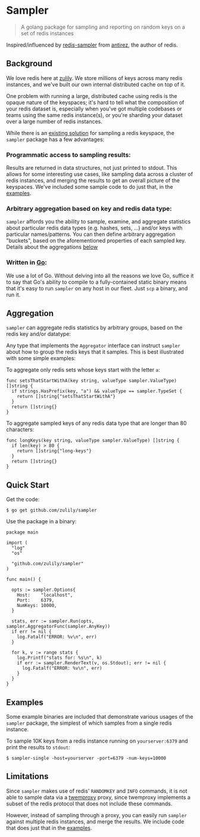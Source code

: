 # Sampler

> A golang package for sampling and reporting on random keys on a set of redis instances

Inspired/influenced by [redis-sampler](https://github.com/antirez/redis-sampler)
from [antirez](https://github.com/antirez), the author of redis.

## Background

We love redis here at [zulily](https://github.com/zulily/). We store millions
of keys across many redis instances, and we've built our own internal distributed
cache on top of it.

One problem with running a large, distributed cache using redis is the opaque
nature of the keyspaces; it's hard to tell what the composition of your redis
dataset is, especially when you've got multiple codebases or teams using the
same redis instance(s), or you're sharding your dataset over a large number of
redis instances.

While there is an [existing solution](https://github.com/antirez/redis-sampler) for
sampling a redis keyspace, the `sampler` package has a few advantages:

### Programmatic access to sampling results:

Results are returned in data structures, not just printed to stdout. This
allows for some interesting use cases, like sampling data across a cluster of
redis instances, and merging the results to get an overall picture of the
keyspaces.  We've included some sample code to do just that, in the
[examples](https://github.com/zulily/sampler/tree/master/examples/sampler-cluster).

### Arbitrary aggregation based on key and redis data type:

`sampler` affords you the ability to sample, examine, and aggregate statistics
about particular redis data types (e.g. hashes, sets, ...) and/or keys with
particular names/patterns. You can then define arbitrary aggregation "buckets",
based on the aforementioned properties of each sampled key. Details about the
aggregations [below](https://github.com/zulily/sampler#aggregation)

### Written in [Go](https://golang.org/):

We use a lot of Go. Without delving into all the reasons we love Go, suffice it
to say that Go's ability to compile to a fully-contained static binary means
that it's easy to run `sampler` on any host in our fleet.  Just `scp` a binary,
and run it.

## Aggregation

`sampler` can aggregate redis statistics by arbitrary groups, based on the
redis key and/or datatype:

Any type that implements the `Aggregator` interface can instruct `sampler`
about how to group the redis keys that it samples.  This is best illustrated
with some simple examples:

To aggregate only redis sets whose keys start with the letter `a`:

    func setsThatStartWithA(key string, valueType sampler.ValueType) []string {
      if strings.HasPrefix(key, "a") && valueType == sampler.TypeSet {
        return []string{"setsThatStartWithA"}
      }
      return []string{}
    }

To aggregate sampled keys of any redis data type that are longer than 80 characters:

    func longKeys(key string, valueType sampler.ValueType) []string {
      if len(key) > 80 {
        return []string{"long-keys"}
      }
      return []string{}
    }

## Quick Start

Get the code:

    $ go get github.com/zulily/sampler

Use the package in a binary:

    package main

    import (
      "log"
      "os"

      "github.com/zulily/sampler"
    )

    func main() {

      opts := sampler.Options{
        Host:    "localhost",
        Port:    6379,
        NumKeys: 10000,
      }

      stats, err := sampler.Run(opts, sampler.AggregatorFunc(sampler.AnyKey))
      if err != nil {
        log.Fatalf("ERROR: %v\n", err)
      }

      for k, v := range stats {
        log.Printf("stats for: %s\n", k)
        if err := sampler.RenderText(v, os.Stdout); err != nil {
          log.Fatalf("ERROR: %v\n", err)
        }
      }
    }


## Examples

Some example binaries are included that demonstrate various usages of the
`sampler` package, the simplest of which samples from a single redis instance.

To sample 10K keys from a redis instance running on `yourserver:6379` and print
the results to `stdout`:

    $ sampler-single -host=yourserver -port=6379 -num-keys=10000

## Limitations

Since `sampler` makes use of redis' `RANDOMKEY` and `INFO` commands, it is not
able to sample data via a [twemproxy](https://github.com/twitter/twemproxy)
proxy, since twemproxy implements a subset of the redis protocol that does not
include these commands.

However, instead of sampling through a proxy, you can easily run `sampler`
against multiple redis instances, and merge the results.  We include code
that does just that in the
[examples](https://github.com/zulily/sampler/tree/master/examples/sampler-cluster).
